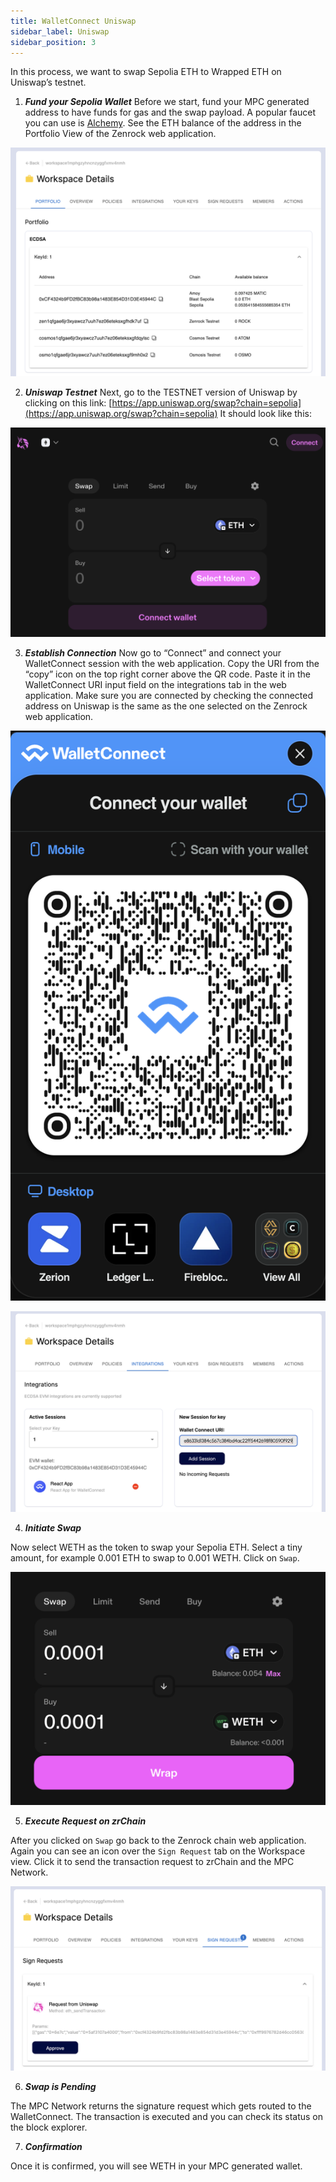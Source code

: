 ```yaml
---
title: WalletConnect Uniswap
sidebar_label: Uniswap
sidebar_position: 3
---
```


In this process, we want to swap Sepolia ETH to Wrapped ETH on Uniswap’s testnet. 

1. ***Fund your Sepolia Wallet***
Before we start, fund your MPC generated address to have funds for gas and the swap payload. A popular faucet you can use is [Alchemy](https://www.alchemy.com/faucets/ethereum-sepolia). See the ETH balance of the address in the Portfolio View of the Zenrock web application.

![Zenrock Portfolio](../../../static/img/portfolio-key-1.png)

2. ***Uniswap Testnet***
Next, go to the TESTNET version of Uniswap by clicking on this link: [https://app.uniswap.org/swap?chain=sepolia](https://app.uniswap.org/swap?chain=sepolia)
It should look like this:

![Uniswap Testapp](../../../static/img/uniswap.png)

3. ***Establish Connection***
Now go to “Connect” and connect your WalletConnect session with the web application. Copy the URI from the “copy” icon on the top right corner above the QR code. Paste it in the WalletConnect URI input field on the integrations tab in the web application.
Make sure you are connected by checking the connected address on Uniswap is the same as the one selected on the Zenrock web application. 

![Uniswap URI](../../../static/img/uniswap-uri.png)

![Uniswap Integration](../../../static/img/uniswap-integration.png)

4. ***Initiate Swap***

Now select WETH as the token to swap your Sepolia ETH. Select a tiny amount, for example 0.001 ETH to swap to 0.001 WETH. Click on `Swap`. 

![Uniswap Swap](../../../static/img/uniswap-swap.png)

5. ***Execute Request on zrChain***

After you clicked on `Swap` go back to the Zenrock chain web application. Again you can see an icon over the `Sign Request` tab on the Workspace view. Click it to send the transaction request to zrChain and the MPC Network. 

![Uniswap Swap Initiation on zrChain](../../../static/img/uniswap-swap-zrchain.png)

6. ***Swap is Pending***

The MPC Network returns the signature request which gets routed to the WalletConnect. The transaction is executed and you can check its status on the block explorer. 

7. ***Confirmation***

Once it is confirmed, you will see WETH in your MPC generated wallet. 